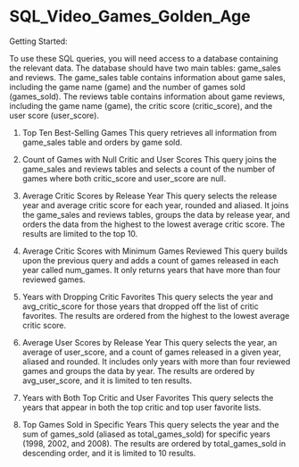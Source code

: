 # SQL_Video_Games_Golden_Age

Getting Started:

To use these SQL queries, you will need access to a database containing the relevant data. The database should have two main tables: game_sales and reviews. The game_sales table contains information about game sales, including the game name (game) and the number of games sold (games_sold). The reviews table contains information about game reviews, including the game name (game), the critic score (critic_score), and the user score (user_score).

1. Top Ten Best-Selling Games
This query retrieves all information from game_sales table and orders by game sold.

2. Count of Games with Null Critic and User Scores
This query joins the game_sales and reviews tables and selects a count of the number of games where both critic_score and user_score are null.

3. Average Critic Scores by Release Year
This query selects the release year and average critic score for each year, rounded and aliased. It joins the game_sales and reviews tables, groups the data by release year, and orders the data from the highest to the lowest average critic score. The results are limited to the top 10.

4. Average Critic Scores with Minimum Games Reviewed
This query builds upon the previous query and adds a count of games released in each year called num_games. It only returns years that have more than four reviewed games.

5. Years with Dropping Critic Favorites
This query selects the year and avg_critic_score for those years that dropped off the list of critic favorites. The results are ordered from the highest to the lowest average critic score.

6. Average User Scores by Release Year
This query selects the year, an average of user_score, and a count of games released in a given year, aliased and rounded. It includes only years with more than four reviewed games and groups the data by year. The results are ordered by avg_user_score, and it is limited to ten results.

7. Years with Both Top Critic and User Favorites
This query selects the years that appear in both the top critic and top user favorite lists.

8. Top Games Sold in Specific Years
This query selects the year and the sum of games_sold (aliased as total_games_sold) for specific years (1998, 2002, and 2008). The results are ordered by total_games_sold in descending order, and it is limited to 10 results.

